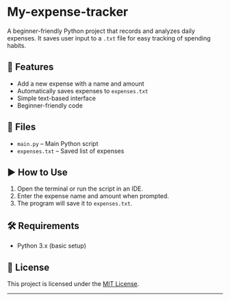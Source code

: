 # My-expense-tracker

A beginner-friendly Python project that records and analyzes daily expenses. It saves user input to a `.txt` file for easy tracking of spending habits.

## 📌 Features
- Add a new expense with a name and amount
- Automatically saves expenses to `expenses.txt`
- Simple text-based interface
- Beginner-friendly code

## 📂 Files
- `main.py` – Main Python script
- `expenses.txt` – Saved list of expenses

## ▶️ How to Use
1. Open the terminal or run the script in an IDE.
2. Enter the expense name and amount when prompted.
3. The program will save it to `expenses.txt`.

## 🛠 Requirements
- Python 3.x (basic setup)

## 📄 License
This project is licensed under the [MIT License](LICENSE).

---

